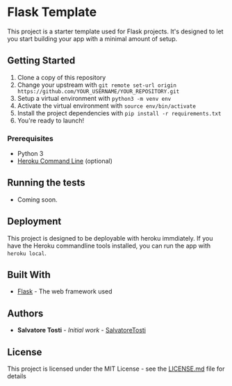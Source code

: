 # Flask Template

This project is a starter template used for Flask projects.
It's designed to let you start building your app with a minimal amount of setup.

## Getting Started

1. Clone a copy of this repository
2. Change your upstream with `git remote set-url origin https://github.com/YOUR_USERNAME/YOUR_REPOSITORY.git`
3. Setup a virtual environment with `python3 -m venv env`
4. Activate the virtual environment with `source env/bin/activate`
5. Install the project dependencies with `pip install -r requirements.txt`
6. You're ready to launch!

### Prerequisites

* Python 3
* [Heroku Command Line](https://devcenter.heroku.com/categories/command-line) (optional)

## Running the tests

* Coming soon.

## Deployment

This project is designed to be deployable with heroku immdiately.
If you have the Heroku commandline tools installed, you can run the app with `heroku local`.


## Built With

* [Flask](http://flask.pocoo.org/) - The web framework used



## Authors

* **Salvatore Tosti** - *Initial work* - [SalvatoreTosti](https://github.com/SalvatoreTosti)

## License

This project is licensed under the MIT License - see the [LICENSE.md](LICENSE.md) file for details
